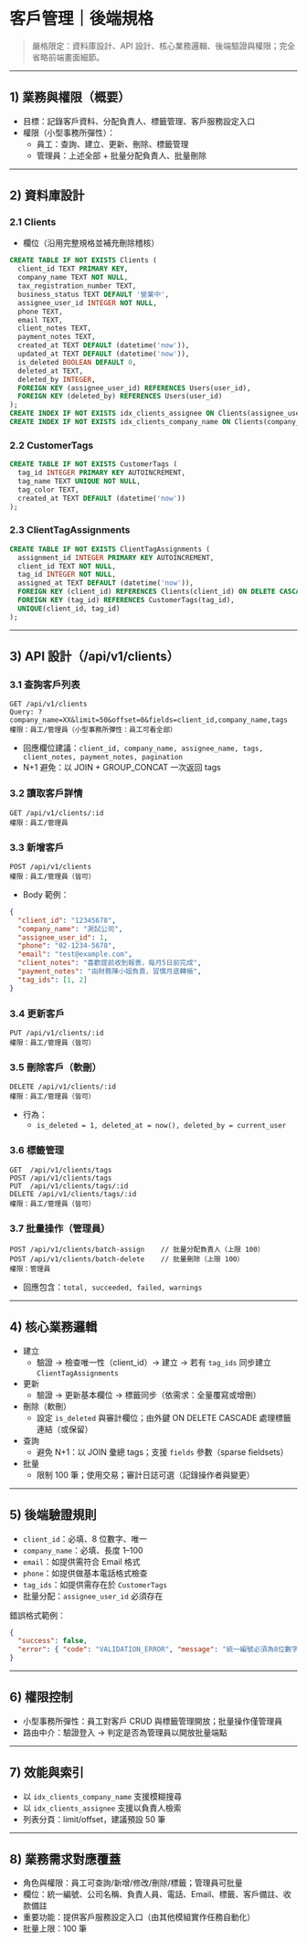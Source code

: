 # 客戶管理｜後端規格

> 嚴格限定：資料庫設計、API 設計、核心業務邏輯、後端驗證與權限；完全省略前端畫面細節。

---

## 1) 業務與權限（概要）
- 目標：記錄客戶資料、分配負責人、標籤管理、客戶服務設定入口
- 權限（小型事務所彈性）：
  - 員工：查詢、建立、更新、刪除、標籤管理
  - 管理員：上述全部 + 批量分配負責人、批量刪除

---

## 2) 資料庫設計

### 2.1 Clients
- 欄位（沿用完整規格並補充刪除稽核）
```sql
CREATE TABLE IF NOT EXISTS Clients (
  client_id TEXT PRIMARY KEY,
  company_name TEXT NOT NULL,
  tax_registration_number TEXT,
  business_status TEXT DEFAULT '營業中',
  assignee_user_id INTEGER NOT NULL,
  phone TEXT,
  email TEXT,
  client_notes TEXT,
  payment_notes TEXT,
  created_at TEXT DEFAULT (datetime('now')),
  updated_at TEXT DEFAULT (datetime('now')),
  is_deleted BOOLEAN DEFAULT 0,
  deleted_at TEXT,
  deleted_by INTEGER,
  FOREIGN KEY (assignee_user_id) REFERENCES Users(user_id),
  FOREIGN KEY (deleted_by) REFERENCES Users(user_id)
);
CREATE INDEX IF NOT EXISTS idx_clients_assignee ON Clients(assignee_user_id);
CREATE INDEX IF NOT EXISTS idx_clients_company_name ON Clients(company_name);
```

### 2.2 CustomerTags
```sql
CREATE TABLE IF NOT EXISTS CustomerTags (
  tag_id INTEGER PRIMARY KEY AUTOINCREMENT,
  tag_name TEXT UNIQUE NOT NULL,
  tag_color TEXT,
  created_at TEXT DEFAULT (datetime('now'))
);
```

### 2.3 ClientTagAssignments
```sql
CREATE TABLE IF NOT EXISTS ClientTagAssignments (
  assignment_id INTEGER PRIMARY KEY AUTOINCREMENT,
  client_id TEXT NOT NULL,
  tag_id INTEGER NOT NULL,
  assigned_at TEXT DEFAULT (datetime('now')),
  FOREIGN KEY (client_id) REFERENCES Clients(client_id) ON DELETE CASCADE,
  FOREIGN KEY (tag_id) REFERENCES CustomerTags(tag_id),
  UNIQUE(client_id, tag_id)
);
```

---

## 3) API 設計（/api/v1/clients）

### 3.1 查詢客戶列表
```
GET /api/v1/clients
Query: ?company_name=XX&limit=50&offset=0&fields=client_id,company_name,tags
權限：員工/管理員（小型事務所彈性：員工可看全部）
```
- 回應欄位建議：`client_id, company_name, assignee_name, tags, client_notes, payment_notes, pagination`
- N+1 避免：以 JOIN + GROUP_CONCAT 一次返回 tags

### 3.2 讀取客戶詳情
```
GET /api/v1/clients/:id
權限：員工/管理員
```

### 3.3 新增客戶
```
POST /api/v1/clients
權限：員工/管理員（皆可）
```
- Body 範例：
```json
{
  "client_id": "12345678",
  "company_name": "測試公司",
  "assignee_user_id": 1,
  "phone": "02-1234-5678",
  "email": "test@example.com",
  "client_notes": "喜歡提前收到報表，每月5日前完成",
  "payment_notes": "由財務陳小姐負責，習慣月底轉帳",
  "tag_ids": [1, 2]
}
```

### 3.4 更新客戶
```
PUT /api/v1/clients/:id
權限：員工/管理員（皆可）
```

### 3.5 刪除客戶（軟刪）
```
DELETE /api/v1/clients/:id
權限：員工/管理員（皆可）
```
- 行為：
  - `is_deleted = 1, deleted_at = now(), deleted_by = current_user`

### 3.6 標籤管理
```
GET  /api/v1/clients/tags
POST /api/v1/clients/tags
PUT  /api/v1/clients/tags/:id
DELETE /api/v1/clients/tags/:id
權限：員工/管理員（皆可）
```

### 3.7 批量操作（管理員）
```
POST /api/v1/clients/batch-assign    // 批量分配負責人（上限 100）
POST /api/v1/clients/batch-delete    // 批量刪除（上限 100）
權限：管理員
```
- 回應包含：`total, succeeded, failed, warnings`

---

## 4) 核心業務邏輯
- 建立
  - 驗證 → 檢查唯一性（client_id）→ 建立 → 若有 `tag_ids` 同步建立 `ClientTagAssignments`
- 更新
  - 驗證 → 更新基本欄位 → 標籤同步（依需求：全量覆寫或增刪）
- 刪除（軟刪）
  - 設定 `is_deleted` 與審計欄位；由外鍵 ON DELETE CASCADE 處理標籤連結（或保留）
- 查詢
  - 避免 N+1：以 JOIN 彙總 tags；支援 `fields` 參數（sparse fieldsets）
- 批量
  - 限制 100 筆；使用交易；審計日誌可選（記錄操作者與變更）

---

## 5) 後端驗證規則
- `client_id`：必填、8 位數字、唯一
- `company_name`：必填、長度 1–100
- `email`：如提供需符合 Email 格式
- `phone`：如提供做基本電話格式檢查
- `tag_ids`：如提供需存在於 `CustomerTags`
- 批量分配：`assignee_user_id` 必須存在

錯誤格式範例：
```json
{
  "success": false,
  "error": { "code": "VALIDATION_ERROR", "message": "統一編號必須為8位數字" }
}
```

---

## 6) 權限控制
- 小型事務所彈性：員工對客戶 CRUD 與標籤管理開放；批量操作僅管理員
- 路由中介：驗證登入 → 判定是否為管理員以開放批量端點

---

## 7) 效能與索引
- 以 `idx_clients_company_name` 支援模糊搜尋
- 以 `idx_clients_assignee` 支援以負責人檢索
- 列表分頁：limit/offset，建議預設 50 筆

---

## 8) 業務需求對應覆蓋
- 角色與權限：員工可查詢/新增/修改/刪除/標籤；管理員可批量
- 欄位：統一編號、公司名稱、負責人員、電話、Email、標籤、客戶備註、收款備註
- 重要功能：提供客戶服務設定入口（由其他模組實作任務自動化）
- 批量上限：100 筆
